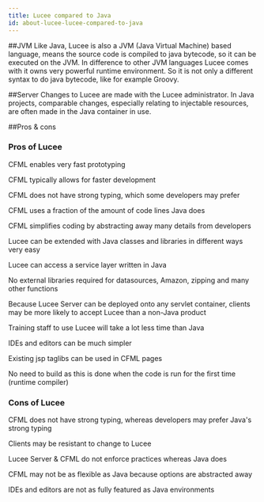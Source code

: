 ```yaml
---
title: Lucee compared to Java
id: about-lucee-lucee-compared-to-java
---
```


##JVM
Like Java, Lucee is also a JVM (Java Virtual Machine) based language, means the source code is compiled to java bytecode, so it can be executed on the JVM. In difference to other JVM languages Lucee comes with it owns very powerful runtime environment. So it is not only a different syntax to do java bytecode, like for example Groovy.  

##Server
Changes to Lucee are made with the Lucee administrator.  In Java projects, comparable changes, especially relating to injectable resources, are often made in the Java container in use.

##Pros & cons
### Pros of Lucee
CFML enables very fast prototyping

CFML typically allows for faster development

CFML does not have strong typing, which some developers may prefer

CFML uses a fraction of the amount of code lines Java does

CFML simplifies coding by abstracting away many details from developers

Lucee can be extended with Java classes and libraries in different ways very easy

Lucee can access a service layer written in Java

No external libraries required for datasources, Amazon, zipping and many other functions

Because Lucee Server can be deployed onto any servlet container, clients may be more likely to accept Lucee than a non-Java product

Training staff to use Lucee will take a lot less time than Java

IDEs and editors can be much simpler

Existing jsp taglibs can be used in CFML pages

No need to build as this is done when the code is run for the first time (runtime compiler)

### Cons of Lucee
CFML does not have strong typing, whereas developers may prefer Java's strong typing

Clients may be resistant to change to Lucee

Lucee Server & CFML do not enforce practices whereas Java does

CFML may not be as flexible as Java because options are abstracted away

IDEs and editors are not as fully featured as Java environments
